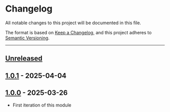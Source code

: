 # Changelog

All notable changes to this project will be documented in this file.

The format is based on [Keep a Changelog](https://keepachangelog.com/en/1.0.0/),
and this project adheres to [Semantic Versioning](https://semver.org/spec/v2.0.0.html).

* * *

## [Unreleased]

## [1.0.1] - 2025-04-04

## [1.0.0] - 2025-03-26

- First iteration of this module

[Unreleased]: https://github.com/ortus-boxlang/bx-orm/compare/v1.0.1...HEAD

[1.0.1]: https://github.com/ortus-boxlang/bx-orm/compare/v1.0.0...v1.0.1

[1.0.0]: https://github.com/ortus-boxlang/bx-orm/compare/2fe797c6330a5d110f3bfbc5ead058df9bdbe89e...v1.0.0
